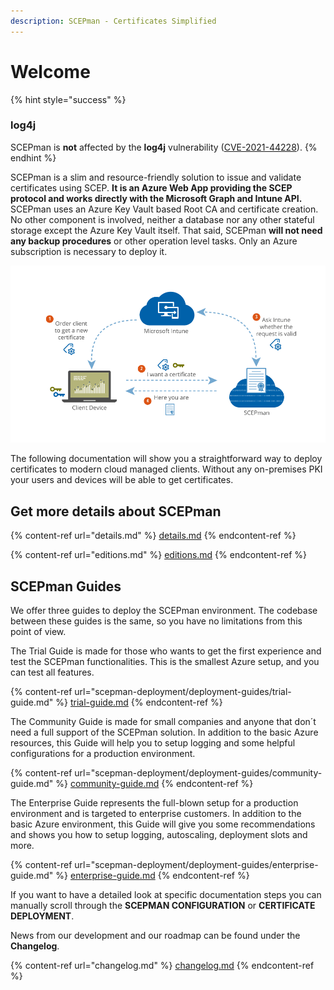 ```yaml
---
description: SCEPman - Certificates Simplified
---
```


# Welcome

{% hint style="success" %}
### **log4j**

SCEPman is **not** affected by the **log4j** vulnerability ([CVE-2021-44228](https://www.cve.org/CVERecord?id=CVE-2021-44228)).
{% endhint %}

SCEPman is a slim and resource-friendly solution to issue and validate certificates using SCEP. **It is an Azure Web App providing the SCEP protocol and works directly with the Microsoft Graph and Intune API.** SCEPman uses an Azure Key Vault based Root CA and certificate creation. No other component is involved, neither a database nor any other stateful storage except the Azure Key Vault itself. That said, SCEPman **will not need any backup procedures** or other operation level tasks. Only an Azure subscription is necessary to deploy it.

![SCEP flow with Microsoft Intune](.gitbook/assets/scepman-flowchart.webp)

The following documentation will show you a straightforward way to deploy certificates to modern cloud managed clients. Without any on-premises PKI your users and devices will be able to get certificates.

## Get more details about SCEPman

{% content-ref url="details.md" %}
[details.md](details.md)
{% endcontent-ref %}

{% content-ref url="editions.md" %}
[editions.md](editions.md)
{% endcontent-ref %}

## SCEPman Guides

We offer three guides to deploy the SCEPman environment. The codebase between these guides is the same, so you have no limitations from this point of view.

The Trial Guide is made for those who wants to get the first experience and test the SCEPman functionalities. This is the smallest Azure setup, and you can test all features.

{% content-ref url="scepman-deployment/deployment-guides/trial-guide.md" %}
[trial-guide.md](scepman-deployment/deployment-guides/trial-guide.md)
{% endcontent-ref %}

The Community Guide is made for small companies and anyone that don´t need a full support of the SCEPman solution. In addition to the basic Azure resources, this Guide will help you to setup logging and some helpful configurations for a production environment.

{% content-ref url="scepman-deployment/deployment-guides/community-guide.md" %}
[community-guide.md](scepman-deployment/deployment-guides/community-guide.md)
{% endcontent-ref %}

The Enterprise Guide represents the full-blown setup for a production environment and is targeted to enterprise customers. In addition to the basic Azure environment, this Guide will give you some recommendations and shows you how to setup logging, autoscaling, deployment slots and more.

{% content-ref url="scepman-deployment/deployment-guides/enterprise-guide.md" %}
[enterprise-guide.md](scepman-deployment/deployment-guides/enterprise-guide.md)
{% endcontent-ref %}

If you want to have a detailed look at specific documentation steps you can manually scroll through the **SCEPMAN CONFIGURATION** or **CERTIFICATE DEPLOYMENT**.

News from our development and our roadmap can be found under the **Changelog**.

{% content-ref url="changelog.md" %}
[changelog.md](changelog.md)
{% endcontent-ref %}
